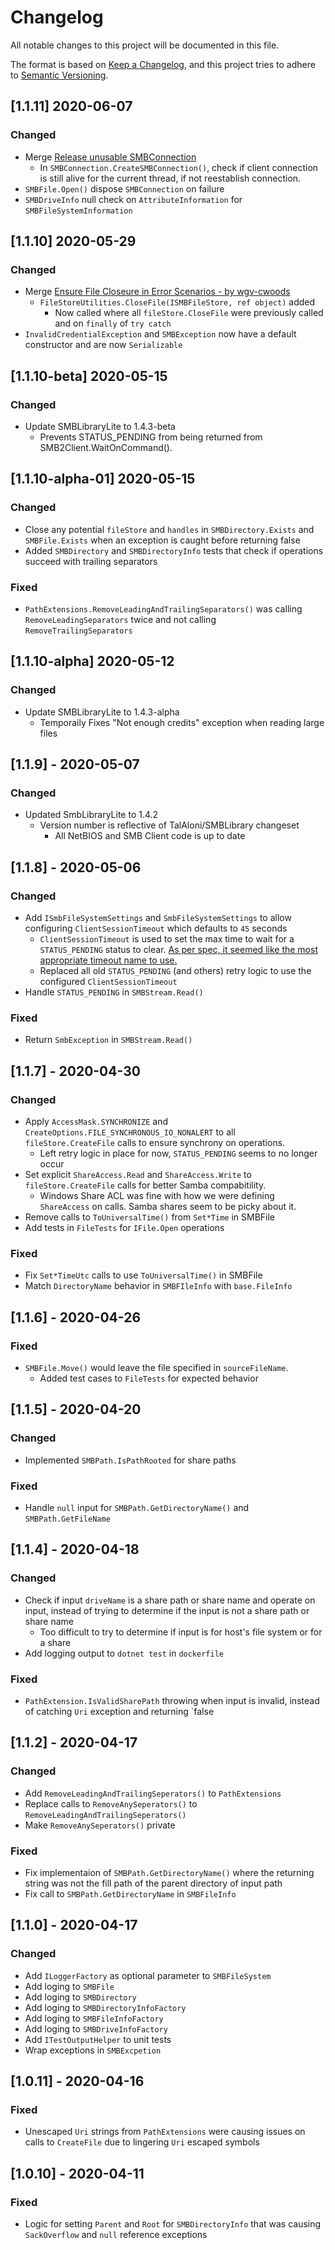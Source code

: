 # Changelog

All notable changes to this project will be documented in this file.

The format is based on [Keep a Changelog](https://keepachangelog.com/en/1.0.0/),
and this project tries to adhere to [Semantic Versioning](https://semver.org/spec/v2.0.0.html).

## [1.1.11] 2020-06-07

### Changed 
- Merge [Release unusable SMBConnection](https://github.com/jordanlytle/SmbAbstraction/pull/31)
	- In `SMBConnection.CreateSMBConnection()`, check if client connection is still alive for the current thread, if not reestablish connection.
- `SMBFile.Open()` dispose `SMBConnection` on failure
- `SMBDriveInfo` null check on `AttributeInformation` for `SMBFileSystemInformation`

## [1.1.10] 2020-05-29

### Changed
- Merge [Ensure File Closeure in Error Scenarios - by wgv-cwoods](https://github.com/jordanlytle/SmbAbstraction/pull/30)
	- `FileStoreUtilities.CloseFile(ISMBFileStore, ref object)` added
		- Now called where all `fileStore.CloseFile` were previously called and on `finally` of `try catch`
- `InvalidCredentialException` and `SMBException` now have a default constructor and are now `Serializable`


## [1.1.10-beta] 2020-05-15

### Changed
- Update SMBLibraryLite to 1.4.3-beta
	- Prevents STATUS_PENDING from being returned from SMB2Client.WaitOnCommand().

## [1.1.10-alpha-01] 2020-05-15

### Changed
- Close any potential `fileStore` and `handles` in `SMBDirectory.Exists` and `SMBFile.Exists` when an exception is caught before returning false
- Added `SMBDirectory` and `SMBDirectoryInfo` tests that check if operations succeed with trailing separators

### Fixed
- `PathExtensions.RemoveLeadingAndTrailingSeparators()` was calling `RemoveLeadingSeparators` twice and not calling `RemoveTrailingSeparators`


## [1.1.10-alpha] 2020-05-12

### Changed
- Update SMBLibraryLite to 1.4.3-alpha
	- Temporaily Fixes "Not enough credits" exception when reading large files


## [1.1.9] - 2020-05-07

### Changed
- Updated SmbLibraryLite to 1.4.2
	- Version number is reflective of TalAloni/SMBLibrary changeset
		- All NetBIOS and SMB Client code is up to date

## [1.1.8] - 2020-05-06

### Changed
- Add `ISmbFileSystemSettings` and `SmbFileSystemSettings` to allow configuring `ClientSessionTimeout` which defaults to `45` seconds
	- `ClientSessionTimeout` is used to set the max time to wait for a `STATUS_PENDING` status to clear. [As per spec, it seemed like the most appropriate timeout name to use.](https://docs.microsoft.com/en-us/archive/blogs/openspecification/cifs-and-smb-timeouts-in-windows)
	- Replaced all old `STATUS_PENDING` (and others) retry logic to use the configured `ClientSessionTimeout`
- Handle `STATUS_PENDING` in `SMBStream.Read()` 

### Fixed
- Return `SmbException` in `SMBStream.Read()`

## [1.1.7] - 2020-04-30

### Changed
- Apply `AccessMask.SYNCHRONIZE` and `CreateOptions.FILE_SYNCHRONOUS_IO_NONALERT` to all `fileStore.CreateFile` calls to ensure synchrony on operations.
	- Left retry logic in place for now, `STATUS_PENDING` seems to no longer occur
- Set explicit `ShareAccess.Read`  and `ShareAccess.Write` to `fileStore.CreateFile` calls for better Samba compabitility.
	- Windows Share ACL was fine with how we were defining `ShareAccess` on calls. Samba shares seem to be picky about it.
- Remove calls to `ToUniversalTime()`  from `Set*Time` in SMBFile
- Add tests in `FileTests` for `IFile.Open` operations  
### Fixed 
- Fix `Set*TimeUtc` calls to use `ToUniversalTime()`  in SMBFile
- Match `DirectoryName` behavior in `SMBFIleInfo` with `base.FileInfo`

## [1.1.6] - 2020-04-26

### Fixed
- `SMBFile.Move()` would leave the file specified in `sourceFileName`.
	- Added test cases to `FileTests` for expected behavior

## [1.1.5] - 2020-04-20

### Changed
- Implemented `SMBPath.IsPathRooted` for share paths
### Fixed
- Handle `null` input for `SMBPath.GetDirectoryName()` and `SMBPath.GetFileName`

## [1.1.4] - 2020-04-18

### Changed 
- Check if input `driveName` is a share path or share name and operate on input, instead of trying to determine if the input is not a share path or share name
	- Too difficult to try to determine if input is for host's file system or for a share
- Add logging output to `dotnet test` in `dockerfile`
### Fixed
- `PathExtension.IsValidSharePath` throwing when input is invalid, instead of catching `Uri` exception and returning `false

## [1.1.2] - 2020-04-17

### Changed
- Add `RemoveLeadingAndTrailingSeperators()` to `PathExtensions`
- Replace calls to `RemoveAnySeperators()` to `RemoveLeadingAndTrailingSeperators()`
- Make `RemoveAnySeperators()` private

### Fixed
- Fix implementaion of `SMBPath.GetDirectoryName()` where the returning string was not the fill path of the parent directory of input path
- Fix call to `SMBPath.GetDirectoryName` in `SMBFileInfo`

## [1.1.0] - 2020-04-17

### Changed 
- Add `ILoggerFactory` as optional parameter to `SMBFileSystem`
- Add loging to `SMBFile`
- Add loging to `SMBDirectory`
- Add loging to `SMBDirectoryInfoFactory`
- Add loging to `SMBFileInfoFactory`
- Add loging to `SMBDriveInfoFactory`
- Add `ITestOutputHelper` to unit tests
- Wrap exceptions in `SMBExcpetion`

## [1.0.11] - 2020-04-16

### Fixed 
- Unescaped `Uri` strings from `PathExtensions` were causing issues on calls to `CreateFile` due to lingering `Uri` escaped symbols

## [1.0.10] - 2020-04-11

### Fixed
- Logic for setting `Parent` and `Root` for `SMBDirectoryInfo` that was causing `SackOverflow` and `null` reference exceptions
